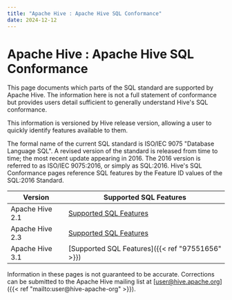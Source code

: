 ```yaml
---
title: "Apache Hive : Apache Hive SQL Conformance"
date: 2024-12-12
---
```


# Apache Hive : Apache Hive SQL Conformance

This page documents which parts of the SQL standard are supported by Apache Hive. The information here is not a full statement of conformance but provides users detail sufficient to generally understand Hive's SQL conformance.

This information is versioned by Hive release version, allowing a user to quickly identify features available to them.

The formal name of the current SQL standard is ISO/IEC 9075 "Database Language SQL". A revised version of the standard is released from time to time; the most recent update appearing in 2016. The 2016 version is referred to as ISO/IEC 9075:2016, or simply as SQL:2016. Hive's SQL Conformance pages reference SQL features by the Feature ID values of the SQL:2016 Standard.

| Version | Supported SQL Features |
| --- | --- |
| Apache Hive 2.1 | [Supported SQL Features](https://cwiki.apache.org/confluence/display/Hive/Supported+Features%3A+Apache+Hive+2.1) |
| Apache Hive 2.3 | [Supported SQL Features](https://cwiki.apache.org/confluence/display/Hive/Supported+Features%3A+Apache+Hive+2.3) |
| Apache Hive 3.1 | [Supported SQL Features]({{< ref "97551656" >}}) |

Information in these pages is not guaranteed to be accurate. Corrections can be submitted to the Apache Hive mailing list at [user@hive.apache.org]({{< ref "mailto:user@hive-apache-org" >}}).

 

 

